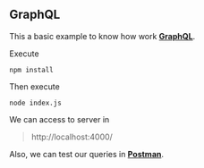 ## GraphQL

This a basic example to know how work **[GraphQL](https://graphql.org/)**.

Execute

    npm install
   
Then execute
    
    node index.js

We can access to server in

> http://localhost:4000/

Also, we can test our queries in **[Postman](https://learning.postman.com/docs/sending-requests/supported-api-frameworks/graphql/)**.
